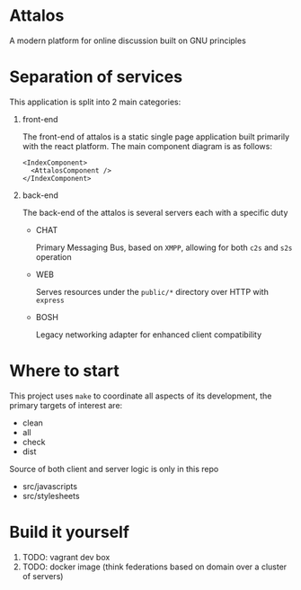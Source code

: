 # Attalos

A modern platform for online discussion built on GNU principles

# Separation of services

This application is split into 2 main categories:

1. front-end
   
   The front-end of attalos is a static single page application built primarily with the react platform. The main component diagram is as follows:
   
       <IndexComponent>
         <AttalosComponent />
       </IndexComponent>

1. back-end
   
   The back-end of the attalos is several servers each with a specific duty

    * CHAT
    
      Primary Messaging Bus, based on `XMPP`, allowing for both `c2s` and `s2s` operation 

    * WEB
    
	  Serves resources under the `public/*` directory over HTTP with `express`
	  
    * BOSH
    
      Legacy networking adapter for enhanced client compatibility


# Where to start

This project uses `make` to coordinate all aspects of its development, the primary targets of interest are:

 * clean
 * all
 * check
 * dist

Source of both client and server logic is only in this repo

* src/javascripts
* src/stylesheets

# Build it yourself

1. TODO: vagrant dev box
1. TODO: docker image (think federations based on domain over a cluster of servers)
